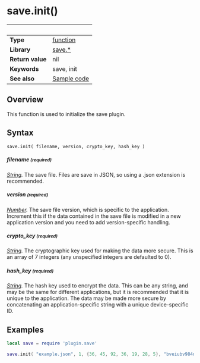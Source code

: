 # save.init()

|                      | &nbsp; 
| -------------------- | ---------------------------------------------------------------
| __Type__             | [function](http://docs.coronalabs.com/api/type/Function.html)
| __Library__          | [save.*](Readme.markdown)
| __Return value__     | nil
| __Keywords__         | save, init
| __See also__         | [Sample code](sample.lua)


## Overview

This function is used to initialize the save plugin.


## Syntax

	save.init( filename, version, crypto_key, hash_key )

##### filename <small>(required)</small>
_[String](https://docs.coronalabs.com/api/type/String.html)._ The save file.  Files are save in JSON, so using a .json extension is recommended.

##### version <small>(required)</small>
_[Number](https://docs.coronalabs.com/api/type/Number.html)._ The save file version, which is specific to the application.  Increment this if the data contained in the save file is modified in a new application version and you need to add version-specific handling.

##### crypto_key <small>(required)</small>
_[String](https://docs.coronalabs.com/api/type/String.html)._ The cryptographic key used for making the data more secure.  This is an array of 7 integers (any unspecified integers are defaulted to 0).

##### hash_key <small>(required)</small>
_[String](https://docs.coronalabs.com/api/type/String.html)._ The hash key used to encrypt the data.  This can be any string, and may be the same for different applications, but it is recommended that it is unique to the application.  The data may be made more secure by concatenating an application-specific string with a unique device-specific ID.


## Examples

``````lua
local save = require 'plugin.save'

save.init( "example.json", 1, {36, 45, 92, 36, 19, 28, 5}, "bveiubv984nw0" )
``````
